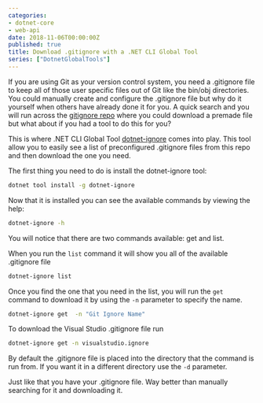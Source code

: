 ```yaml
---
categories:
- dotnet-core
- web-api
date: 2018-11-06T00:00:00Z
published: true
title: Download .gitignore with a .NET CLI Global Tool
series: ["DotnetGlobalTools"]
---
```


If you are using Git as your version control system, you need a .gitignore file to keep all of those user specific files out of Git like the bin/obj directories.  You could manually create and configure the .gitignore file but why do it yourself when others have already done it for you.  A quick search and you will run across the [gitignore repo](https://github.com/github/gitignore) where you could download a premade file but what about if you had a tool to do this for you?

This is where .NET CLI Global Tool [dotnet-ignore](https://github.com/Arasz/dotnet-ignore) comes into play.  This tool allow you to easily see a list of preconfigured .gitignore files from this repo and then download the one you need.

The first thing you need to do is install the dotnet-ignore tool:

```bash
dotnet tool install -g dotnet-ignore
```

Now that it is installed you can see the available commands by viewing the help:

```bash
dotnet-ignore -h
```

You will notice that there are two commands available:  get and list.

When you run the `list` command it will show you all of the available .gitignore file

```bash
dotnet-ignore list
```

Once you find the one that you need in the list, you will run the `get` command to download it by using the `-n` parameter to specify the name.

```bash
dotnet-ignore get  -n "Git Ignore Name"
```

To download the Visual Studio .gitignore file run

```bash
dotnet-ignore get -n visualstudio.ignore
```

By default the .gitignore file is placed into the directory that the command is run from.  If you want it in a different directory use the `-d` parameter.

Just like that you have your .gitignore file.  Way better than manually searching for it and downloading it.
